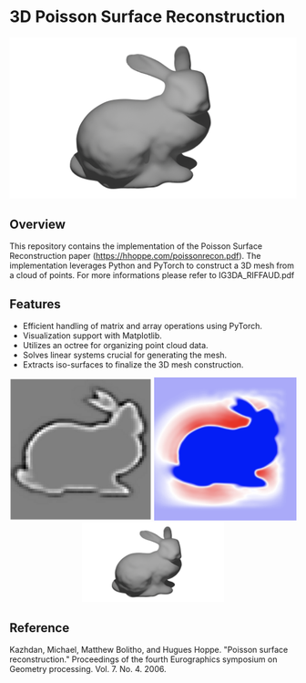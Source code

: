 # 3D Poisson Surface Reconstruction
<p align="center">
  <img src="./bunny.png" alt="Image 1"/>
</p>


## Overview
This repository contains the implementation of the Poisson Surface Reconstruction paper (https://hhoppe.com/poissonrecon.pdf). The implementation leverages Python and PyTorch to construct a 3D mesh from a cloud of points.
For more informations please refer to IG3DA_RIFFAUD.pdf

## Features
- Efficient handling of matrix and array operations using PyTorch.
- Visualization support with Matplotlib.
- Utilizes an octree for organizing point cloud data.
- Solves linear systems crucial for generating the mesh.
- Extracts iso-surfaces to finalize the 3D mesh construction.

<p align="center">
  <img src="./data/vector_field.png" alt="Image 2" width="250"/>
  <img src="./data/sys_res.png" alt="Image 3" width="250"/>
  <img src="./bunny.png" alt="Image 1" width="250"/>
</p>


## Reference

Kazhdan, Michael, Matthew Bolitho, and Hugues Hoppe. "Poisson surface reconstruction." Proceedings of the fourth Eurographics symposium on Geometry processing. Vol. 7. No. 4. 2006.
